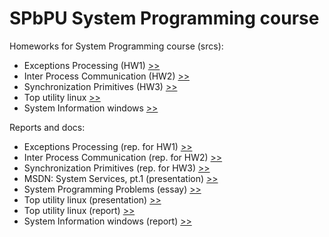 SPbPU System Programming course
=======================

Homeworks for System Programming course (srcs):
- Exceptions Processing (HW1) [>>](https://github.com/SemenMartynov/SPbPU_SystemProgramming/tree/master/src/ExceptionsProcessing)
- Inter Process Communication (HW2)  [>>](https://github.com/SemenMartynov/SPbPU_SystemProgramming/tree/master/src/InterProcessCommunication)
- Synchronization Primitives (HW3)  [>>](https://github.com/SemenMartynov/SPbPU_SystemProgramming/tree/master/src/SynchronizationPrimitives)
- Top utility linux  [>>](https://github.com/SemenMartynov/SPbPU_SystemProgramming/tree/master/src/top)
- System Information windows  [>>](https://github.com/SemenMartynov/SPbPU_SystemProgramming/tree/master/src/SystemInformation)

Reports and docs:
- Exceptions Processing (rep. for HW1)  [>>](https://github.com/SemenMartynov/SPbPU_SystemProgramming/blob/master/Reports/ExceptionsProcessing/53501_3_MartynovSA_lab1.pdf)
- Inter Process Communication (rep. for HW2)  [>>](https://github.com/SemenMartynov/SPbPU_SystemProgramming/blob/master/Reports/InterProcessCommunication/53501_3_MartynovSA_lab2.pdf)
- Synchronization Primitives (rep. for HW3)  [>>](https://github.com/SemenMartynov/SPbPU_SystemProgramming/blob/master/Reports/SynchronizationPrimitives/53501_3_MartynovSA_lab3.pdf)
- MSDN: System Services, pt.1 (presentation)  [>>](https://github.com/SemenMartynov/SPbPU_SystemProgramming/blob/master/Reports/MSDN/system_services.pdf)
- System Programming Problems (essay)  [>>](https://github.com/SemenMartynov/SPbPU_SystemProgramming/blob/master/Reports/SystemProgrammingProblems/53501_3_MartynovSA_Essay.pdf)
- Top utility linux (presentation)  [>>](https://github.com/SemenMartynov/SPbPU_SystemProgramming/blob/master/Reports/top/top_presentation.pdf)
- Top utility linux (report)  [>>](https://github.com/SemenMartynov/SPbPU_SystemProgramming/blob/master/Reports/top/top_report.pdf)
- System Information windows (report)  [>>](https://github.com/SemenMartynov/SPbPU_SystemProgramming/blob/master/Reports/SystemInformation/53501_3_MartynovSA_SystemInformation.pdf)
